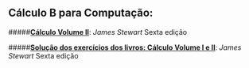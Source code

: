 Cálculo B para Computação:
---------------------------

#####[**Cálculo Volume II**][1]: *James Stewart*
Sexta edição

#####[**Solução dos exercícios dos livros: Cálculo Volume I e II**][1]: *James Stewart*
Sexta edição




[1]: https://drive.google.com/file/d/0B8eSwDIKbcFKXzVBcHNiMHFKLTA/view?usp=sharing
[2]: https://drive.google.com/file/d/0B8eSwDIKbcFKMDhiTkRSaTVYTDQ/view?usp=sharing
